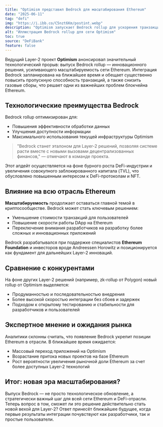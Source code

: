 ```yaml
---
title: "Optimism представил Bedrock для масштабирования Ethereum"
date: "2025-06-11"
tag: "defi"
img: "https://i.ibb.co/C5nzt6Km/postint.webp"
description: "Optimism запускает Bedrock rollup для ускорения транзакций и снижения комиссий Ethereum"
alt: "Иллюстрация Bedrock rollup для сети Optimism"
toc: true
source: "DeFiBank"
feature: false
---
```


Ведущий Layer-2 проект **Optimism** анонсировал значительный технологический прорыв: выпуск Bedrock rollup — инновационного решения, усиливающего масштабируемость сети Ethereum. Интеграция Bedrock запланирована на ближайшее время и обещает существенно повысить пропускную способность транзакций, а также снизить газовые сборы, что решает одни из важнейших проблем блокчейна Ethereum.

## Технологические преимущества Bedrock

Bedrock rollup оптимизирован для:

- Повышения эффективности обработки данных
- Улучшения доступности информации
- Максимального использования текущей инфраструктуры Optimism

> "Bedrock станет эталоном для Layer-2 решений, позволяя системе расти вместе с новыми вызовами децентрализованных финансов," — отмечают в команде проекта.

Этот апдейт осуществляется на фоне бурного роста DeFi-индустрии и увеличения совокупного заблокированного капитала (TVL), что обусловлено повышенным интересом к DeFi-протоколам и NFT.

## Влияние на всю отрасль Ethereum

**Масштабируемость** продолжает оставаться главной темой в криптосообществе. Bedrock может стать ключевым решением:

- Уменьшение стоимости транзакций для пользователей
- Повышение скорости работы DApp на Ethereum
- Переключение внимания разработчиков на разработку более сложных и инновационных приложений

Bedrock разрабатывался при поддержке специалистов **Ethereum Foundation** и инвесторов вроде Andreessen Horowitz и позиционируется как фундамент для дальнейших Layer-2 инноваций.

## Сравнение с конкурентами

На фоне других Layer-2 решений (например, zk-rollup от Polygon) новый rollup от Optimism выделяется:

- Продуманностью и последовательностью внедрения
- Более высокой скоростью интеграции без сбоев и задержек
- Подходом к открытому тестированию и стабильности для разработчиков и пользователей

## Экспертное мнение и ожидания рынка

Аналитики склонны считать, что появление Bedrock укрепит позиции Ethereum в отрасли. В ближайшее время ожидается:

- Массовый переход приложений на Optimism
- Возрастание притока новых проектов на базе Ethereum
- Рост вероятности увеличения рыночной доли Ethereum за счет более доступных Layer-2 технологий

## Итог: новая эра масштабирования?

Выпуск Bedrock — не просто технологическое обновление, а стратегически важный шаг для всей сети Ethereum и DeFi-отрасли. Теперь вопрос в том, сможет ли это решение действительно стать новой вехой для Layer-2? Ответ принесёт ближайшее будущее, когда первые результаты интеграции почувствуют как разработчики, так и простые пользователи.